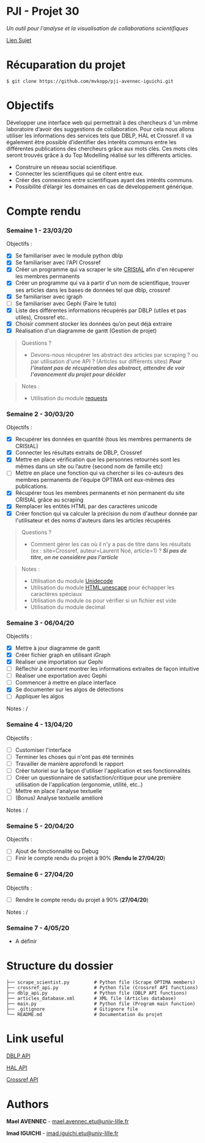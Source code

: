 # PJI - Projet 30

*Un outil pour l'analyse et la visualisation de collaborations scientifiques*

[Lien Sujet](https://www.fil.univ-lille1.fr/~salson/pji/projet.php?id=30)

# Récuparation du projet 

```
$ git clone https://github.com/mvkopp/pji-avennec-iguichi.git
```


# Objectifs

Développer une interface web qui permettrait à des chercheurs d ‘un même laboratoire d’avoir des suggestions de collaboration. 
Pour cela nous allons utiliser les informations des services tels que DBLP, HAL et Crossref. Il va également être possible d’identifier des interêts communs entre les différentes publications des chercheurs grâce aux mots clés. Ces mots clés seront trouvés grâce à du Top Modelling réalisé sur les différents articles.

- Construire un réseau social scientifique.
- Connecter les scientifiques qui se citent entre eux.
- Créer des connexions entre scientifiques ayant des intérêts communs.
- Possibilité d’élargir les domaines en cas de développement générique.

# Compte rendu

### **Semaine 1** - 23/03/20

Objectifs : 

- [x] Se familiariser avec le module python dblp 
- [x] Se familiariser avec l'API Crossref
- [x] Créer un programme qui va scraper le site [CRIStAL](https://www.cristal.univ-lille.fr/gt/optima) afin d'en récuperer les membres permanents
- [x] Créer un programme qui va à partir d'un nom de scientifique, trouver ses articles dans les bases de données tel que dblp, crossref
- [x] Se familiariser avec igraph
- [ ] Se familiariser avec Gephi (Faire le tuto)
- [x] Liste des différentes informations récupérés par DBLP (utiles et pas utiles), Crossref etc..
- [x] Choisir comment stocker les données qu’on peut déjà extraire
- [x] Réalisation d'un diagramme de gantt (Gestion de projet) 

> Questions ? 
> - Devons-nous récupérer les abstract des articles par scraping ? ou par utilisation d'une API ? (Articles sur différents sites)
> ***Pour l'instant pas de récupération des abstract, attendre de voir l'avancement du projet pour décider***

> Notes :
> - Utilisation du module [requests](https://pypi.org/project/requests/)

### **Semaine 2** - 30/03/20

Objectifs : 

- [x] Recupérer les données en quantité (tous les membres permanents de CRIStAL)
- [x] Connecter les résultats extraits de DBLP, Crossref
- [x] Mettre en place vérification que les personnes retournés sont les mêmes dans un site ou l’autre (second nom de famille etc)
- [ ] Mettre en place une fonction qui va chercher si les co-auteurs des membres permanents de l'équipe OPTIMA ont eux-mêmes des publications.
- [x] Récupérer tous les membres permanents et non permanent du site CRIStAL grâce au scraping
- [x] Remplacer les entités HTML par des caractères unicode
- [x] Créer fonction qui va calculer la précision du nom d'autheur donnée par l'utilisateur et des noms d'auteurs dans les articles récupérés

> Questions ?
> - Comment gérer les cas où il n'y a pas de titre dans les résultats (ex : site=Crossref, auteur=Laurent Noé, article=1) ?
> ***Si pas de titre, on ne considère pas l'article***


> Notes : 
> - Utilisation du module [Unidecode](https://pypi.org/project/Unidecode/)
> - Utilisation du module [HTML.unescape](https://docs.python.org/3/library/html.html#html.unescape) pour échapper les caractères spéciaux 
> - Utilisation du module os pour vérifier si un fichier est vide
> - Utilisation du module decimal

### **Semaine 3** - 06/04/20

Objectifs :

- [x] Mettre à jour diagramme de gantt 
- [x] Créer fichier graph en utilisant iGraph
- [x] Réaliser une importation sur Gephi
- [ ] Réflechir à comment montrer les informations extraites de façon intuitive
- [ ] Réaliser une exportation avec Gephi
- [ ] Commencer à mettre en place interface
- [x] Se documenter sur les algos de détections
- [ ] Appliquer les algos

Notes : /

### **Semaine 4** - 13/04/20

Objectifs : 

- [ ] Customiser l'interface
- [ ] Terminer les choses qui n'ont pas été terminés
- [ ] Travailler de manière approfondi le rapport
- [ ] Créer tutoriel sur la façon d'utiliser l'application et ses fonctionnalités
- [ ] Créer un questionnaire de satisfaction/critique pour une première utilisation de l'application (ergonomie, utilité, etc..)
- [ ] Mettre en place l'analyse textuelle
- [ ] (Bonus) Analyse textuelle amélioré

Notes : /

### **Semaine 5** - 20/04/20

Objectifs : 

- [ ] Ajout de fonctionnalité ou Debug
- [ ] Finir le compte rendu du projet à 90% (**Rendu le 27/04/20**)

### **Semaine 6** - 27/04/20

Objectifs : 

- [ ] Rendre le compte rendu du projet à 90% (**27/04/20**)

Notes : /

### **Semaine 7** - 4/05/20

- A définir

# Structure du dossier

```
├── scrape_scientist.py         # Python file (Scrape OPTIMA members)
├── crossref_api.py             # Python file (Crossref API functions)
├── dblp_api.py                 # Python file (DBLP API functions)
├── articles_database.xml       # XML file (Articles database)
├── main.py                     # Python file (Program main function)
├── .gitignore                  # Gitignore file
└── README.md                   # Documentation du projet

```

# Link useful 

[DBLP API](https://dblp.uni-trier.de/faq/13501473)

[HAL API](http://api.archives-ouvertes.fr/ref/author)

[Crossref API](https://github.com/CrossRef/rest-api-doc)

# Authors 

**Mael AVENNEC** - [mael.avennec.etu@univ-lille.fr](https://github.com/mvkopp)

**Imad IGUICHI** - [imad.iguichi.etu@univ-lille.fr](https://gitlab-etu.fil.univ-lille1.fr/iguichi)